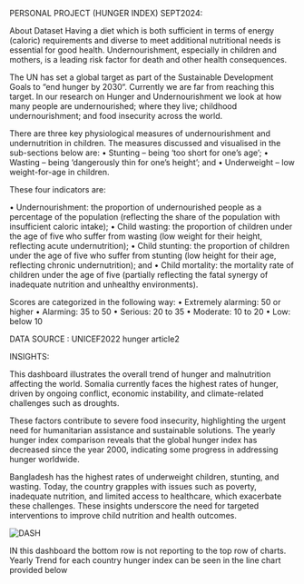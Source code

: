PERSONAL PROJECT (HUNGER INDEX) SEPT2024:

About Dataset
Having a diet which is both sufficient in terms of energy (caloric) requirements and diverse to meet additional nutritional needs is essential for good health. Undernourishment, especially in children and mothers, is a leading risk factor for death and other health consequences.

The UN has set a global target as part of the Sustainable Development Goals to “end hunger by 2030“. Currently we are far from reaching this target.
In our research on Hunger and Undernourishment we look at how many people are undernourished; where they live; childhood undernourishment; and food insecurity across the world.

There are three key physiological measures of undernourishment and undernutrition in children. The measures discussed and visualised in the sub-sections below are:
•	Stunting – being ‘too short for one’s age’;
•	Wasting – being ‘dangerously thin for one’s height’; and
•	Underweight – low weight-for-age in children.

These four indicators are:

•	Undernourishment: the proportion of undernourished people as a percentage of the population (reflecting the share of the population with insufficient caloric intake);
•	Child wasting: the proportion of children under the age of five who suffer from wasting (low weight for their height, reflecting acute undernutrition);
•	Child stunting: the proportion of children under the age of five who suffer from stunting (low height for their age, reflecting chronic undernutrition); and
•	Child mortality: the mortality rate of children under the age of five (partially reflecting the fatal synergy of inadequate nutrition and unhealthy environments).

Scores are categorized in the following way:
•	Extremely alarming: 50 or higher
•	Alarming: 35 to 50
•	Serious: 20 to 35
•	Moderate: 10 to 20
•	Low: below 10

DATA SOURCE : UNICEF2022 hunger article2

 
INSIGHTS:

This dashboard illustrates the overall trend of hunger and malnutrition affecting the world.
Somalia currently faces the highest rates of hunger, driven by ongoing conflict, economic instability, and climate-related challenges such as droughts. 

These factors contribute to severe food insecurity, highlighting the urgent need for humanitarian assistance and sustainable solutions.
The yearly hunger index comparison reveals that the global hunger index has decreased since the year 2000, indicating some progress in addressing hunger worldwide.

Bangladesh has the highest rates of underweight children, stunting, and wasting. Today, the country grapples with issues such as poverty, inadequate nutrition, and limited access to healthcare, which exacerbate these challenges. 
These insights underscore the need for targeted interventions to improve child nutrition and health outcomes.



![DASH](https://github.com/user-attachments/assets/21c61b63-ddba-472a-88ef-613d184df277)

IN this dashboard the bottom row is not reporting to the top row of charts.
Yearly Trend for each country hunger index can be seen in the line chart provided below
